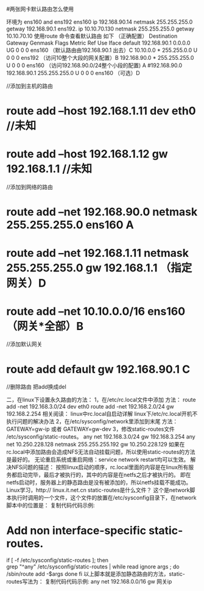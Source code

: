#两张网卡默认路由怎么使用

环境为 ens160 and ens192
ens160  ip 192.168.90.14 netmask 255.255.255.0 getway 192.168.90.1
ens192. ip 10.10.70.130  netmask 255.255.255.0  getway 10.10.70.10
使用route 命令查看默认路由 
如下 （正确配置）
Destination     Gateway         Genmask         Flags Metric Ref    Use Iface
default         192.168.90.1 0.0.0.0         UG    0      0        0 ens160 （默认路由由192.168.90.1 出去）C
10.10.0.0       *               255.255.0.0     U     0     0        0 ens192     （访问10整个大段的网关配置）B
192.168.90.0    *               255.255.255.0   U     0      0        0 ens160 （访问192.168.90.0/24整个小段的配置) A
#192.168.90.0         192.168.90.1              255.255.255.0   U     0      0        0 ens160 （可选）D

//添加到主机的路由 
# route add –host 192.168.1.11 dev eth0  //未知
# route add –host 192.168.1.12 gw 192.168.1.1  //未知 
//添加到网络的路由 
# route add –net 192.168.90.0 netmask 255.255.255.0 ens160  A
# route add –net 192.168.1.11 netmask 255.255.255.0 gw 192.168.1.1  （指定网关）D
# route add –net 10.10.0.0/16 ens160 （网关*全部）B
//添加默认网关 
# route add default gw 192.168.90.1  C
//删除路由 
把add换成del

二，在linux下设置永久路由的方法： 
1，在/etc/rc.local文件中添加 
方法： 
route add -net 192.168.3.0/24 dev eth0 
route add -net 192.168.2.0/24 gw 192.168.2.254
相关阅读：
linux中rc.local自启动详解
linux下/etc/rc.local开机不执行问题的解决办法
2，在/etc/sysconfig/network里添加到末尾 
方法：GATEWAY=gw-ip 或者 GATEWAY=gw-dev
3，修改static-routes文件 /etc/sysconfig/static-routes。
any net 192.168.3.0/24 gw 192.168.3.254 
any net 10.250.228.128 netmask 255.255.255.192 gw 10.250.228.129 
如果在rc.local中添加路由会造成NFS无法自动挂载问题，所以使用static-routes的方法是最好的。
无论重启系统或重启网络：service network restart均可以生效。
解决NFS问题的描述： 
按照linux启动的顺序，rc.local里面的内容是在linux所有服务都启动完毕，最后才被执行的，其中的内容是在netfs之后才被执行的。
即在netfs启动时，服务器上的静态路由是没有被添加的，所以netfs挂载不能成功。 Linux学习，http:// linux.it.net.cn
static-routes是什么文件？
这个是network脚本执行时调用的一个文件，这个文件的放置在/etc/sysconfig目录下，在network脚本中的位置是：
 复制代码代码示例:
# Add non interface-specific static-routes. 
if [ -f /etc/sysconfig/static-routes ]; then  
grep "^any" /etc/sysconfig/static-routes | while read ignore args ; do 
/sbin/route add -$args 
done 
fi
以上脚本就是添加静态路由的方法，static-routes写法为：
 复制代码代码示例:
any net 192.168.0.0/16 gw 网关ip


